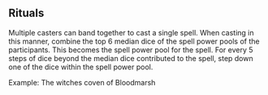 ## Rituals
Multiple casters can band together to cast a single spell.
When casting in this manner, combine the top 6 median dice of the spell power pools of the participants. This becomes the spell power pool for the spell.
For every 5 steps of dice beyond the median dice contributed to the spell, step down one of the dice within the spell power pool.

Example:
The witches coven of Bloodmarsh
